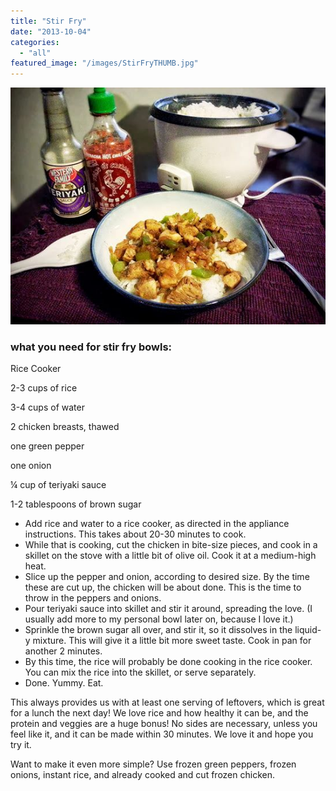 ```yaml
---
title: "Stir Fry"
date: "2013-10-04"
categories: 
  - "all"
featured_image: "/images/StirFryTHUMB.jpg"
---
```


![Easy Stir Fry Bowls, simple meals, teriyaki sauce](/images/StirFry.jpg)

### what you need for stir fry bowls:

Rice Cooker

2-3 cups of rice

3-4 cups of water

2 chicken breasts, thawed

one green pepper

one onion

¼ cup of teriyaki sauce

1-2 tablespoons of brown sugar

- Add rice and water to a rice cooker, as directed in the appliance instructions. This takes about 20-30 minutes to cook.
- While that is cooking, cut the chicken in bite-size pieces, and cook in a skillet on the stove with a little bit of olive oil. Cook it at a medium-high heat.
- Slice up the pepper and onion, according to desired size. By the time these are cut up, the chicken will be about done. This is the time to throw in the peppers and onions.
- Pour teriyaki sauce into skillet and stir it around, spreading the love. (I usually add more to my personal bowl later on, because I love it.)
- Sprinkle the brown sugar all over, and stir it, so it dissolves in the liquid-y mixture. This will give it a little bit more sweet taste. Cook in pan for another 2 minutes.
- By this time, the rice will probably be done cooking in the rice cooker. You can mix the rice into the skillet, or serve separately.
- Done. Yummy. Eat.

This always provides us with at least one serving of leftovers, which is great for a lunch the next day! We love rice and how healthy it can be, and the protein and veggies are a huge bonus! No sides are necessary, unless you feel like it, and it can be made within 30 minutes. We love it and hope you try it.

Want to make it even more simple? Use frozen green peppers, frozen onions, instant rice, and already cooked and cut frozen chicken.
